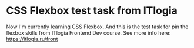 # CSS Flexbox test task from ITlogia

Now I'm currently learning CSS Flexbox. And this is the test task for pin the flexbox skills from ITlogia Frontend Dev course.
See more info here: https://itlogia.ru/front
